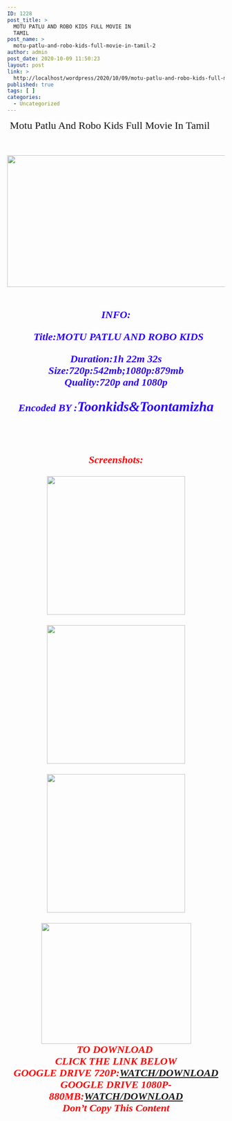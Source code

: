 ```yaml
---
ID: 1228
post_title: >
  MOTU PATLU AND ROBO KIDS FULL MOVIE IN
  TAMIL
post_name: >
  motu-patlu-and-robo-kids-full-movie-in-tamil-2
author: admin
post_date: 2020-10-09 11:50:23
layout: post
link: >
  http://localhost/wordpress/2020/10/09/motu-patlu-and-robo-kids-full-movie-in-tamil-2/
published: true
tags: [ ]
categories:
  - Uncategorized
---
```

<p><span style="font-family: Fredoka One; font-size: x-large;">&nbsp;<span style="background-color: white; color: #171717;">Motu Patlu And Robo Kids Full Movie In Tamil</span></span></p>
<p><span style="color: #171717; font-family: Fredoka One; font-size: x-large;"><br /></span><span style="font-family: Fredoka One; font-size: x-large;"><span style="background-color: white; color: #171717;"></span></span></p>
<div class="separator" style="clear: both; text-align: center;"><span style="font-family: Fredoka One; font-size: x-large;"><img loading="lazy" border="0" data-original-height="720" data-original-width="1280" height="304" src="https://1.bp.blogspot.com/-u32jW8weTU8/X3sHKN3hsHI/AAAAAAAAA6Y/FsETkU5wwHQZRbpq6fVC13sC6fSTkyu8QCLcBGAsYHQ/w541-h304/Motu{3709656250793cd400a6593a41dd10739331bc1c6bd1e72ee3213c63c5169735}2BPatlu{3709656250793cd400a6593a41dd10739331bc1c6bd1e72ee3213c63c5169735}2BAnd{3709656250793cd400a6593a41dd10739331bc1c6bd1e72ee3213c63c5169735}2BRobo{3709656250793cd400a6593a41dd10739331bc1c6bd1e72ee3213c63c5169735}2BKids.png" width="541" /></span></div>
<div class="separator" style="clear: both; text-align: center;"><span style="font-family: Fredoka One; font-size: x-large;"><br /></span></div>
<div class="separator" style="clear: both; text-align: center;"><span style="font-family: Fredoka One; font-size: x-large;"><span style="color: #2b00fe; font-family: Fredoka One; font-size: x-large;"></p>
<div class="separator" style="clear: both; font-style: italic; font-weight: 700;"><i>INFO:</i></div>
<p></span></p>
<div class="separator" style="clear: both;"><span style="color: #2b00fe; font-family: Fredoka One; font-size: x-large;"></p>
<div class="separator" style="clear: both; font-style: italic; font-weight: 700;"><span style="font-size: x-large;">&nbsp; Title:MOTU PATLU AND ROBO KIDS</span></div>
<p></span></p>
<div class="separator" style="clear: both;"><span style="color: #2b00fe; font-family: Fredoka One; font-size: x-large;"></span></p>
<div class="separator" style="clear: both;"><span style="color: #2b00fe; font-family: Fredoka One; font-size: x-large;"></p>
<div class="separator" style="clear: both; font-style: italic; font-weight: 700;"><span style="font-size: x-large;">Duration:1h 22m 32s</span></div>
<div class="separator" style="clear: both; font-style: italic; font-weight: 700;"><span style="font-size: x-large;">Size:720p:542mb;1080p:879mb</span></div>
<div class="separator" style="clear: both; font-style: italic; font-weight: 700;"><span style="font-size: x-large;">Quality:720p and 1080p</span></div>
<div class="separator" style="clear: both; font-style: italic; font-weight: 700;"><span style="font-size: x-large;"></p>
<div class="separator" style="clear: both; font-size: medium;"><span style="font-size: x-large;"><i><b>Encoded BY :</b></i></span><i style="font-size: xx-large;"><b>Toonkids&#038;Toontamizha</b></i></div>
<p></span></div>
<p></span></p>
<div class="separator" style="clear: both;"><span style="font-family: Fredoka One; font-size: x-large;"><span style="color: black; font-size: xx-large; font-style: italic; font-weight: 700;"></p>
<div class="separator" style="clear: both;"><span style="font-size: x-large;"><i><b><span style="color: red;"><br /></span></b></i></span></div>
<p></span></p>
<div class="separator" style="clear: both; font-size: medium;"><span><span><i><span><span style="color: black; font-size: x-large;"><b style="color: red;">Screenshots:</p>
<div class="separator" style="clear: both; text-align: center;"><a href="https://1.bp.blogspot.com/-RFFO57qycjo/X3sKy0RX0-I/AAAAAAAAA6k/Y--YXsWeO44-MdnzNt2BC7eF_mr9j9H6ACLcBGAsYHQ/s1280/vlcsnap-2020-10-05-16h58m39s379.png" style="margin-left: 1em; margin-right: 1em;"><img border="0" data-original-height="720" data-original-width="1280" src="https://1.bp.blogspot.com/-RFFO57qycjo/X3sKy0RX0-I/AAAAAAAAA6k/Y--YXsWeO44-MdnzNt2BC7eF_mr9j9H6ACLcBGAsYHQ/s320/vlcsnap-2020-10-05-16h58m39s379.png" width="320" /></a></div>
<p></p>
<div class="separator" style="clear: both; text-align: center;"><a href="https://1.bp.blogspot.com/-cTjCFXsi6jE/X3sKzDK4FRI/AAAAAAAAA6o/kh3yJoh2sKEG9JO0pmQz8JK6h-Dk0Z4PwCLcBGAsYHQ/s1280/vlcsnap-2020-10-05-16h20m57s662.png" style="margin-left: 1em; margin-right: 1em;"><img border="0" data-original-height="720" data-original-width="1280" src="https://1.bp.blogspot.com/-cTjCFXsi6jE/X3sKzDK4FRI/AAAAAAAAA6o/kh3yJoh2sKEG9JO0pmQz8JK6h-Dk0Z4PwCLcBGAsYHQ/s320/vlcsnap-2020-10-05-16h20m57s662.png" width="320" /></a></div>
<div class="separator" style="clear: both; text-align: center;"></p>
<div class="separator" style="clear: both; text-align: center;"><a href="https://1.bp.blogspot.com/-sQoCj3K_NDQ/X3sMgQSC-PI/AAAAAAAAA7A/NhQ73P8GDh4aFaRqBpFt-pxrrSOOW519wCLcBGAsYHQ/s944/vlcsnap-2020-10-05-16h31m48s733{3709656250793cd400a6593a41dd10739331bc1c6bd1e72ee3213c63c5169735}2Bcopy.jpg" style="margin-left: 1em; margin-right: 1em;"><img border="0" data-original-height="720" data-original-width="944" src="https://1.bp.blogspot.com/-sQoCj3K_NDQ/X3sMgQSC-PI/AAAAAAAAA7A/NhQ73P8GDh4aFaRqBpFt-pxrrSOOW519wCLcBGAsYHQ/s320/vlcsnap-2020-10-05-16h31m48s733{3709656250793cd400a6593a41dd10739331bc1c6bd1e72ee3213c63c5169735}2Bcopy.jpg" width="320" /></a></div>
<p></p>
<div class="separator" style="clear: both; text-align: center;"><a href="https://1.bp.blogspot.com/-xtFAlASK2Mc/X3sMgnRtY6I/AAAAAAAAA7E/xhTJ4Wkk8uYsjlZ4SV6QuYPyUhewnEEZQCLcBGAsYHQ/s789/robo{3709656250793cd400a6593a41dd10739331bc1c6bd1e72ee3213c63c5169735}2Bkids.png" style="margin-left: 1em; margin-right: 1em;"><img loading="lazy" border="0" data-original-height="687" data-original-width="789" height="279" src="https://1.bp.blogspot.com/-xtFAlASK2Mc/X3sMgnRtY6I/AAAAAAAAA7E/xhTJ4Wkk8uYsjlZ4SV6QuYPyUhewnEEZQCLcBGAsYHQ/w347-h279/robo{3709656250793cd400a6593a41dd10739331bc1c6bd1e72ee3213c63c5169735}2Bkids.png" width="347" /></a></div>
<div class="separator" style="clear: both; text-align: center;"></div>
<div class="separator" style="clear: both; text-align: center;">TO DOWNLOAD&nbsp;</div>
<div class="separator" style="clear: both; text-align: center;">CLICK THE LINK BELOW</div>
<div class="separator" style="clear: both; text-align: center;"></div>
<div class="separator" style="clear: both; text-align: center;">GOOGLE DRIVE 720P:<a href="https://drive.google.com/file/d/1rc4m2j4J7YLYor2XO1cNuRHnfkxXQY_M/view?usp=sharing" target="_blank" rel="noopener noreferrer">WATCH/DOWNLOAD</a></div>
<div class="separator" style="clear: both; text-align: center;"></div>
<div class="separator" style="clear: both; text-align: center;">GOOGLE DRIVE 1080P-880MB:<a href="https://drive.google.com/file/d/1apZcHIENMaf3BVP0XGARyPuMJjc34jDJ/view?usp=sharing" target="_blank" rel="noopener noreferrer">WATCH/DOWNLOAD</a></div>
<div class="separator" style="clear: both; text-align: center;"></div>
<div class="separator" style="clear: both; text-align: center;">
<div class="separator" style="clear: both;">Don&#8217;t Copy This Content</div>
<div class="separator" style="clear: both;"></div>
</div>
<p></div>
<p></b></span></span></i></span></span></div>
<div><span><span><i><span><span style="color: black; font-size: x-large;"><b style="color: red;"><br /></b></span></span></i></span></span></div>
<p></span></div>
</div>
</div>
</div>
<p></span></div>
<p><span style="font-family: Fredoka One; font-size: x-large;"><br /></span></p>

